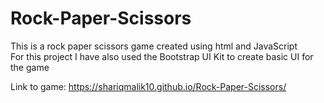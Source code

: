 # Rock-Paper-Scissors
This is a rock paper scissors game created using html and JavaScript 
<br>For this project I have also used the Bootstrap UI Kit to create basic UI for the game </br>

Link to game: https://shariqmalik10.github.io/Rock-Paper-Scissors/
